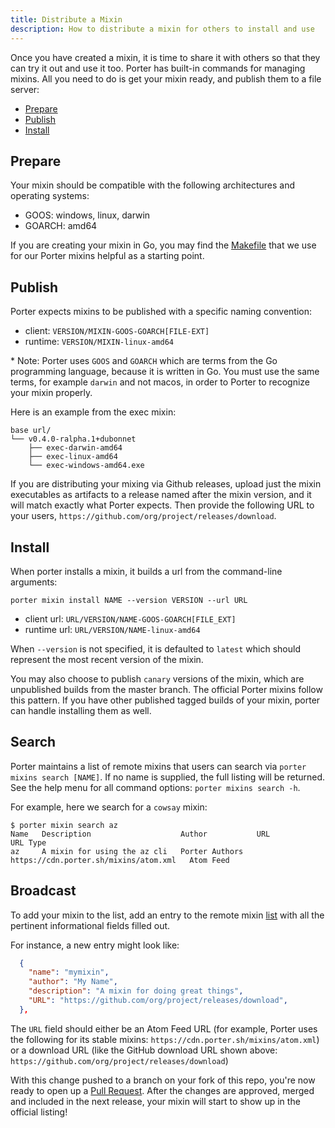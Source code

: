 ```yaml
---
title: Distribute a Mixin
description: How to distribute a mixin for others to install and use
---
```


Once you have created a mixin, it is time to share it with others so that
they can try it out and use it too. Porter has built-in commands for
managing mixins. All you need to do is get your mixin ready, and publish
them to a file server:

* [Prepare](#prepare)
* [Publish](#publish)
* [Install](#install)

## Prepare

Your mixin should be compatible with the following architectures and operating
systems:

* GOOS: windows, linux, darwin
* GOARCH: amd64

If you are creating your mixin in Go, you may find the [Makefile][mk] that we use
for our Porter mixins helpful as a starting point.

## Publish

Porter expects mixins to be published with a specific naming convention:

* client: `VERSION/MIXIN-GOOS-GOARCH[FILE-EXT]`
* runtime: `VERSION/MIXIN-linux-amd64`

\* Note: Porter uses `GOOS` and `GOARCH` which are terms from the Go programming
language, because it is written in Go. You must use the same terms, for example
`darwin` and not macos, in order to Porter to recognize your mixin properly.

Here is an example from the exec mixin:

```
base url/
└── v0.4.0-ralpha.1+dubonnet
    ├── exec-darwin-amd64
    ├── exec-linux-amd64
    └── exec-windows-amd64.exe
```

If you are distributing your mixing via Github releases, upload just the mixin
executables as artifacts to a release named after the mixin version, and it will
match exactly what Porter expects. Then provide the following URL to your users,
`https://github.com/org/project/releases/download`.

## Install

When porter installs a mixin, it builds a url from the command-line arguments:

```
porter mixin install NAME --version VERSION --url URL
```

* client url: `URL/VERSION/NAME-GOOS-GOARCH[FILE_EXT]`
* runtime url: `URL/VERSION/NAME-linux-amd64`

When `--version` is not specified, it is defaulted to `latest` which should
represent the most recent version of the mixin.

You may also choose to publish `canary` versions of the mixin, which are
unpublished builds from the master branch. The official Porter mixins follow
this pattern. If you have other published tagged builds of your mixin, porter
can handle installing them as well.

## Search

Porter maintains a list of remote mixins that users can search via
`porter mixins search [NAME]`. If no name is supplied, the full listing will be
returned.  See the help menu for all command options: `porter mixins search -h`.

For example, here we search for a `cowsay` mixin:

```console
$ porter mixin search az
Name   Description                    Author           URL                                     URL Type
az     A mixin for using the az cli   Porter Authors   https://cdn.porter.sh/mixins/atom.xml   Atom Feed
```

## Broadcast

To add your mixin to the list, add an entry to the remote mixin
[list](https://github.com/deislabs/porter/blob/master/pkg/mixin/remote-mixins/index.json)
with all the pertinent informational fields filled out.

For instance, a new entry might look like:

```json
  {
    "name": "mymixin",
    "author": "My Name",
    "description": "A mixin for doing great things",
    "URL": "https://github.com/org/project/releases/download",
  },
```

The `URL` field should either be an Atom Feed URL (for example, Porter uses
the following for its stable mixins: `https://cdn.porter.sh/mixins/atom.xml`) or
a download URL (like the GitHub download URL shown above:
`https://github.com/org/project/releases/download`)

With this change pushed to a branch on your fork of this repo, you're
now ready to open up a [Pull Request](https://github.com/deislabs/porter/pulls).
After the changes are approved, merged and included in the next release, your
mixin will start to show up in the official listing!

[mk]: https://github.com/deislabs/porter/blob/master/mixin.mk
